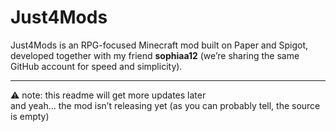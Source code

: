 # Just4Mods

Just4Mods is an RPG-focused Minecraft mod built on Paper and Spigot, developed together with my friend **sophiaa12** (we’re sharing the same GitHub account for speed and simplicity).

---

⚠️ note: this readme will get more updates later  
and yeah… the mod isn’t releasing yet (as you can probably tell, the source is empty)
